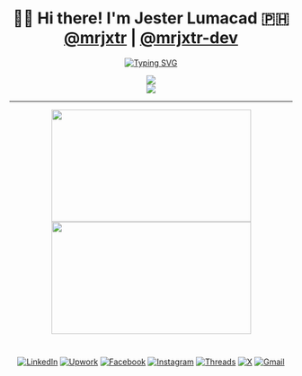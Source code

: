 <div align="center">

# 👋🏼 Hi there! I'm Jester Lumacad 🇵🇭 <br> [@mrjxtr](https://mrjxtr.dev/) | [@mrjxtr-dev](https://github.com/mrjxtr-dev)

<!--- <br>👋🏼 Welcome to my GitHub portfolio! --->

[![Typing SVG](https://readme-typing-svg.demolab.com?font=jetbrains+mono&weight=600&size=18&duration=5000&pause=1000&width=1000&height=30&center=true&vCenter=true&lines=Self-Taught%2C+Full-Stack+Software+Developer+|+Python%2C+Go%2C+TypeScript;API+Integration%2C+Automation%2C+A.I%2C+Web+%26+Desktop+Development)](https://git.io/typing-svg)

<!---

I'm a freelancer with a background that spans diverse fields, including **Full-stack Software Development** (Current Focus), **Data Analytics**, **Data Science** (AI/ML), **Social Media Management**, **Music Production**, and **Video Editing**.

--->

</div>

<p align="center">
  <a href="https://skillicons.dev"> 
    <img src="https://skillicons.dev/icons?i=py,go,ts,js,htmx,tailwind,flask,django,html,css,vue" />
    <br>
    <img src="https://skillicons.dev/icons?i=arch,bash,neovim,vscode,nodejs,sqlite,postgres,supabase,heroku,docker,git,github" />
  </a>
</p>

<!---

<div align="center">
  
| **🖥️ Backend** | **🌐 Web Frameworks** | **🎨 Frontend** | **🖱️ GUI** |
| :---: | :---: | :---: | :---: |
| Python, Go | Python (Django, Flask),<br>Go (Chi) | HTMX, JavaScript/TypeScript (Vue),<br>CSS (Bootstrap/Tailwind) | Python (CustomTKinter),<br>Golang (Fyne) |
  
</div>

--->

---

<div align="center">
  <a href="https://github.com/mrjxtr?tab=repositories">
    <img 
      style="height: 200px; width:355px;"
      height=200
      align="center"
      src="https://github-readme-stats-eight-tau-g9m35dlwc0.vercel.app/api?username=mrjxtr&theme=apprentice&hide_rank=true&show_icons=true" />
  </a>
  <a href="https://github.com/mrjxtr?tab=repositories">
    <img
      style="height: 200px; width:355px;"
      height=200
      align="center"
      src="https://github-readme-stats-eight-tau-g9m35dlwc0.vercel.app/api/top-langs/?username=mrjxtr&size_weight=0.1&count_weight=1&theme=apprentice&layout=compact&langs_count=6&card_width=270&hide=Jupyter%20Notebook,css,html,Mako,dockerfile,javascript,makefile,zig,vim%script,glsl,smalry,c,c%2B%2B"
      />
  </a>
  <div style="height:10px;"></div>
</div>

<br>

<div align="center">

[![LinkedIn](https://img.shields.io/badge/-LinkedIn-0077B5?style=flat-square&logo=linkedin&logoColor=white)](https://www.linkedin.com/in/mrjxtr)
[![Upwork](https://img.shields.io/badge/-Upwork-6fda44?style=flat-square&logo=upwork&logoColor=white)](https://www.upwork.com/freelancers/~01f2fd0e74a0c5055a?mp_source=share)
[![Facebook](https://img.shields.io/badge/-Facebook-1877F2?style=flat-square&logo=facebook&logoColor=white)](https://www.facebook.com/mrjxtr)
[![Instagram](https://img.shields.io/badge/-Instagram-E4405F?style=flat-square&logo=instagram&logoColor=white)](https://www.instagram.com/mrjxtr)
[![Threads](https://img.shields.io/badge/-Threads-000000?style=flat-square&logo=threads&logoColor=white)](https://www.threads.net/@mrjxtr)
[![X](https://img.shields.io/badge/-X-000000?style=flat-square&logo=x&logoColor=white)](https://twitter.com/mrjxtr)
[![Gmail](https://img.shields.io/badge/-Gmail-D14836?style=flat-square&logo=gmail&logoColor=white)](mailto:mrjxtr.dev@gmail.com)

</div>

<!---
---
<!---
## ⚒ **Recent Projects & Progress**
<!---
<div align="center" style="max-width: 800px;">
<!---
| **🤖 [Mr-Myter (Automated Mass YouTube Uploader)](https://github.com/mrjx-dev/mr-myter)** | **📊 [Data Extractor with LLM Parsing](https://github.com/mrjxtr/Data_Extractor_LLM_Parser_Project)** | **🔮 [Machine Learning Forecasting Model](https://github.com/mrjxtr/Bike_Rental_Deman_Forecasting_Model)** | **📊 [Data Cleaning, Processing, Analysis, and Visualization](https://github.com/mrjxtr/Tokyo_AirBnb_Analysis_Project)** | 🌱 **Currently Learning** | 👨🏼‍💻 **Currently Working On** |
| --- | --- | --- | --- | --- | --- |
| <Details><summary> 👀 show summary </summary> Developed an automated Python tool for bulk YouTube uploads. Designed to save time by automating video and thumbnail uploads, It uses `Selenium WebDriver` to simulate actions in YouTube Studio, streamlining the upload process for content creators. </Details> | <Details><summary> 👀 show summary </summary> Developed an automated Python tool for bulk YouTube uploads. Designed to save time by automating video and thumbnail uploads, It uses `Selenium WebDriver` to simulate actions in YouTube Studio, streamlining the upload process for content creators. </Details> | <Details><summary> 👀 show summary </summary> Built a time series forecasting model using `Scikit-learn`'s `RandomForestRegressor` using `GridSearchCV` to calibrate hyperparameters and `mean_squared_error` and `r2_score` for metrics to predict sales trends for a retail dataset. </Details> | <Details><summary> 👀 show summary </summary> Developed Python scripts using `Pandas` for cleaning and analyzing complex sales data, improving data accuracy by up to 100%. Additionally, I created dynamic, interactive dashboards using `Tableau`, `Matplotlib`, and `Seaborn` to effectively communicate data-driven insights. </Details> | <details> <summary>👀 view topics </summary> - 🧠 **Data Science, AI, & Development:** Building expertise in AI engineering, machine learning algorithms, data modeling, and statistical analysis to develop software solutions that solve real-world problems and enable data-driven decision-making, while also learning R. </details> | <details> <summary>👀 view ongoing projects </summary> - 🤖 **[Mr-Myter (Mass YouTube Uploader)](https://github.com/mrjx-dev/mr-myter):** Creating a bot that will automatically upload YouTube Videos in bulk. <br/> - 🧠  **[LLM Report Generator](https://github.com/mrjxtr/LLM_Report_Generator):** Creating a digital product powered by LLMs to generate comprehensive reports based on input data </details> | 
<!---
</div>
<!---
---
<!---
## 📜 **Certifications**
<!---
<div align="center" style="max-width: 800px;">
<!---
| 📃 **[Google Data Analytics Professional Certificate](https://github.com/mrjxtr/mrjxtr/blob/20d92d2e889f23ad816ed1d443a625a7b8c07a54/certificates/Coursera%20T2UI8QFOSZ4I.pdf)** | 📃 **[Data Analytics Bootcamp Certificate](https://github.com/mrjxtr/mrjxtr/blob/20d92d2e889f23ad816ed1d443a625a7b8c07a54/certificates/Data%20Analytics%20Bootcamp%20Certificate.png)** | 📃 **[Microsoft Office Specialist Certificate](https://github.com/mrjxtr/mrjxtr/blob/20d92d2e889f23ad816ed1d443a625a7b8c07a54/certificates/Cert780122712425.pdf)** |
| --- | --- | --- |
| <details><summary>👀 see badge</summary><img src="https://github.com/mrjxtr/mrjxtr/blob/20d92d2e889f23ad816ed1d443a625a7b8c07a54/certificates/google-data-analytics-professional-certificate.2.png" alt="Credly Verified" width="125" height="auto"></details> | <details><summary>👀 see badge</summary><img src="https://github.com/mrjxtr/mrjxtr/blob/20d92d2e889f23ad816ed1d443a625a7b8c07a54/certificates/Verified%20Analytics%20Bootcamp%20Certification.png" alt="BY: ALEXANDER BREGERG" width="125" height="auto"></details> | --- |
<!---
</div>


<!---
mrjxtr/mrjxtr is a ✨ special ✨ repository because its `README.md` (this file) appears on your GitHub profile.
You can click the Preview link to take a look at your changes.
--->

